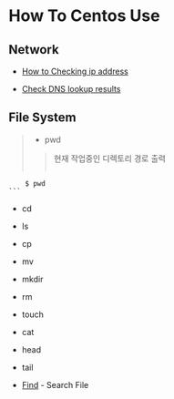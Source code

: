 # How To Centos Use


## Network
- [How to Checking ip address](./how_to_checking_ip_address.md)  

- [Check DNS lookup results](./check_dns_lookup_results.md)


## File System

>   - pwd
>   >현재 작업중인 디렉토리 경로 출력
>   >```
        $ pwd
    ```
   
   
- cd
- ls
- cp
- mv
- mkdir
- rm
- touch
- cat
- head
- tail

- [Find](./search_file.md) - Search File


